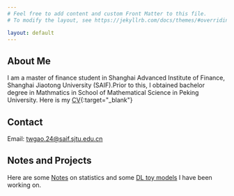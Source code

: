 ```yaml
---
# Feel free to add content and custom Front Matter to this file.
# To modify the layout, see https://jekyllrb.com/docs/themes/#overriding-theme-defaults

layout: default
---
```

## About Me
I am a master of finance student in Shanghai Advanced Institute of Finance, Shanghai Jiaotong University (SAIF).Prior to this, I obtained bachelor degree in Mathmatics in School of Mathematical Science in Peking University. Here is my [CV](/misc/Tianwei%20Gao%20CV.pdf){:target="_blank"}

## Contact
Email: twgao.24@saif.sjtu.edu.cn

## Notes and Projects
Here are some <a href="/notes.html/" class="btn">Notes</a> on statistics and some [DL toy models](https://github.com/TianweiGao/Deep-Learning-Demos) I have been working on.
